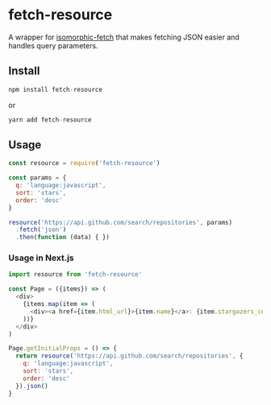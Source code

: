 # fetch-resource

A wrapper for [isomorphic-fetch](https://www.npmjs.com/package/isomorphic-fetch) that makes fetching JSON easier and handles query parameters.

## Install

```js
npm install fetch-resource
```

or

```js
yarn add fetch-resource
```

## Usage

```js
const resource = require('fetch-resource')

const params = {
  q: 'language:javascript',
  sort: 'stars',
  order: 'desc'
}

resource('https://api.github.com/search/repositories', params)
  .fetch('json')
  .then(function (data) { })
```

### Usage in Next.js

```js
import resource from 'fetch-resource'

const Page = ({items}) => (
  <div>
    {items.map(item => (
      <div><a href={item.html_url}>{item.name}</a>: {item.stargazers_count}</div>
    ))}
  </div>
)

Page.getInitialProps = () => {
  return resource('https://api.github.com/search/repositories', {
    q: 'language:javascript',
    sort: 'stars',
    order: 'desc'
  }).json()
}
```
